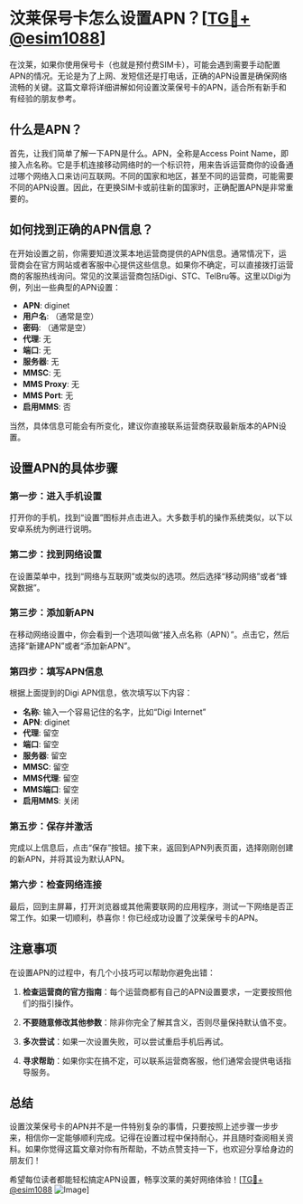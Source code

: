 # 汶莱保号卡怎么设置APN？[[TG💪+ @esim1088](https://t.me/s/esim1088)]

在汶莱，如果你使用保号卡（也就是预付费SIM卡），可能会遇到需要手动配置APN的情况。无论是为了上网、发短信还是打电话，正确的APN设置是确保网络流畅的关键。这篇文章将详细讲解如何设置汶莱保号卡的APN，适合所有新手和有经验的朋友参考。

## 什么是APN？

首先，让我们简单了解一下APN是什么。APN，全称是Access Point Name，即接入点名称。它是手机连接移动网络时的一个标识符，用来告诉运营商你的设备通过哪个网络入口来访问互联网。不同的国家和地区，甚至不同的运营商，可能需要不同的APN设置。因此，在更换SIM卡或前往新的国家时，正确配置APN是非常重要的。

## 如何找到正确的APN信息？

在开始设置之前，你需要知道汶莱本地运营商提供的APN信息。通常情况下，运营商会在官方网站或者客服中心提供这些信息。如果你不确定，可以直接拨打运营商的客服热线询问。常见的汶莱运营商包括Digi、STC、TelBru等。这里以Digi为例，列出一些典型的APN设置：

- **APN**: diginet
- **用户名**: （通常是空）
- **密码**: （通常是空）
- **代理**: 无
- **端口**: 无
- **服务器**: 无
- **MMSC**: 无
- **MMS Proxy**: 无
- **MMS Port**: 无
- **启用MMS**: 否

当然，具体信息可能会有所变化，建议你直接联系运营商获取最新版本的APN设置。

## 设置APN的具体步骤

### 第一步：进入手机设置

打开你的手机，找到“设置”图标并点击进入。大多数手机的操作系统类似，以下以安卓系统为例进行说明。

### 第二步：找到网络设置

在设置菜单中，找到“网络与互联网”或类似的选项。然后选择“移动网络”或者“蜂窝数据”。

### 第三步：添加新APN

在移动网络设置中，你会看到一个选项叫做“接入点名称（APN）”。点击它，然后选择“新建APN”或者“添加新APN”。

### 第四步：填写APN信息

根据上面提到的Digi APN信息，依次填写以下内容：

- **名称**: 输入一个容易记住的名字，比如“Digi Internet”
- **APN**: diginet
- **代理**: 留空
- **端口**: 留空
- **服务器**: 留空
- **MMSC**: 留空
- **MMS代理**: 留空
- **MMS端口**: 留空
- **启用MMS**: 关闭

### 第五步：保存并激活

完成以上信息后，点击“保存”按钮。接下来，返回到APN列表页面，选择刚刚创建的新APN，并将其设为默认APN。

### 第六步：检查网络连接

最后，回到主屏幕，打开浏览器或其他需要联网的应用程序，测试一下网络是否正常工作。如果一切顺利，恭喜你！你已经成功设置了汶莱保号卡的APN。

## 注意事项

在设置APN的过程中，有几个小技巧可以帮助你避免出错：

1. **检查运营商的官方指南**：每个运营商都有自己的APN设置要求，一定要按照他们的指引操作。
   
2. **不要随意修改其他参数**：除非你完全了解其含义，否则尽量保持默认值不变。

3. **多次尝试**：如果一次设置失败，可以尝试重启手机后再试。

4. **寻求帮助**：如果你实在搞不定，可以联系运营商客服，他们通常会提供电话指导服务。

## 总结

设置汶莱保号卡的APN并不是一件特别复杂的事情，只要按照上述步骤一步步来，相信你一定能够顺利完成。记得在设置过程中保持耐心，并且随时查阅相关资料。如果你觉得这篇文章对你有所帮助，不妨点赞支持一下，也欢迎分享给身边的朋友们！

希望每位读者都能轻松搞定APN设置，畅享汶莱的美好网络体验！[[TG💪+ @esim1088](https://t.me/s/esim1088) ![Image](https://i.postimg.cc/4NQfJmqS/Snipaste-2025-05-13-00-14-12.png)]